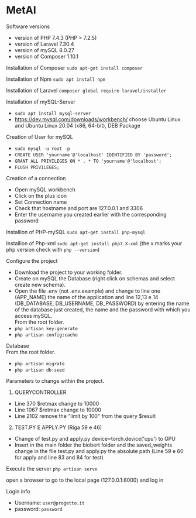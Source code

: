 # MetAI

Software versions
* version of PHP 7.4.3 (PHP > 7.2.5)
* version of Laravel 7.30.4
* version of mySQL 8.0.27
* version of Composer 1.10.1 

Installation of Composer
`sudo apt-get install composer`

Installation of Npm
`sudo apt install npm`

Installation of Laravel
`composer global require laravel/installer`

Installation of mySQL-Server 
* `sudo apt install mysql-server`
* https://dev.mysql.com/downloads/workbench/ choose Ubuntu Linux and Ubuntu Linux 20.04 (x86, 64-bit), DEB Package

Creation of User for mySQL
* `sudo mysql -u root -p`
* `CREATE USER 'yourname'@'localhost' IDENTIFIED BY 'password';`
* `GRANT ALL PRIVILEGES ON * . * TO 'yourname'@'localhost';`
* `FLUSH PRIVILEGES;`

Creation of a connection
* Open mySQL workbench 
* Click on the plus icon
* Set Connection name 
* Check that hostname and port are 127.0.0.1 and 3306
* Enter the username you created earlier with the corresponding password

Installion of PHP-mySQL
`sudo apt-get install php-mysql`

Installion of Php-xml
`sudo apt-get install php7.X-xml` (the x marks your php version check with `php --version`)

Configure the project
* Download the project to your working folder.
* Create on mySQL the Database (right click on schemas and select create new schema).
* Open the file .env (not .env.example) and change to line one (APP_NAME) the name of the application and line 12,13 e 14 (DB_DATABASE, DB_USERNAME, DB_PASSWORD) by entering the name of the database just created, the name and the password with which you access mySQL.
<br/>From the root folder.<br/>
* `php artisan key:generate`
* `php artisan config:cache`

Database 
<br/>From the root folder.<br/>
* `php artisan migrate`
* `php artisan db:seed`

Parameters to change within the project.<br/>
1. QUERYCONTROLLER
- Line 370 $retmax change to 10000
- Line 1067 $retmax change to 10000
- Line 2102 remove the "limit by 100" from the query $result

2. TEST.PY E APPLY.PY (Riga 59 e 46)
- Change of test.py and apply.py device=torch.device('cpu') to GPU
- Insert in the main folder the biobert folder and the saved_weights change in the file test.py and apply.py the absolute path (Line 59 e 60 for apply and line 83 and 84 for test)

Execute the server
`php artisan serve`

open a browser to go to the local page (127.0.0.1:8000) and log in

Login info
* Username: `user@progetto.it`
* password: `password`
